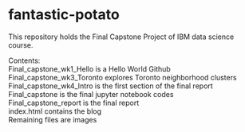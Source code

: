 # fantastic-potato
This repository holds the Final Capstone Project of IBM data science course.

Contents:
<br> Final_capstone_wk1_Hello is a Hello World Github
<br> Final_capstone_wk3_Toronto explores Toronto neighborhood clusters
<br> Final_capstone_wk4_Intro is the first section of the final report
<br> Final_capstone is the final jupyter notebook codes
<br> Final_capstone_report is the final report
<br> index.html contains the blog
<br> Remaining files are images
